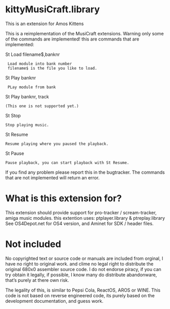 # kittyMusiCraft.library
This is an extension for Amos Kittens

This is a reimplementation of the MusiCraft extensions.
Warning only some of the commands are implemented!
this are commands that are implemented:

  St Load filename$,banknr
  
     Load module into bank number
     filename$ is the file you like to load.
  
  St Play banknr
  
     PLay module from bank
  
  St Play banknr, track 
  
    (This one is not supported yet.)
  
  St Stop
  
    Stop playing music.
  
  St Resume

    Resume playing where you paused the playback.

  St Pause
  
    Pause playback, you can start playback with St Resume.  

If you find any problem please report this in the bugtracker.
The commands that are not implemented will return an error.

# What is this extension for?

This extension should provide support for pro-tracker / scream-tracker, amiga music modules.
this extention uses: ptplayer.library & ptreplay.library 
See OS4Depot.net for OS4 version, and Aminet for SDK / header files.

# Not included

No copyrighted text or source code or manuals are included from orginal, I have no right to original work. and clime no legal right to distribute the original 680x0 assembler source code. I do not endorse piracy, if you can try obtain it legally, if possible, I know many do distribute abandonware, that’s purely at there own risk.

The legality of this, is similar to Pepsi Cola, ReactOS, AROS or WINE.
This code is not based on reverse engineered code, its purely based on the development documentation, and guess work.
